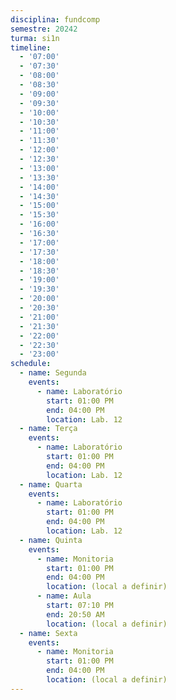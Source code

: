 ```yaml
---
disciplina: fundcomp
semestre: 20242
turma: si1n
timeline:
  - '07:00'
  - '07:30'
  - '08:00'
  - '08:30'
  - '09:00'
  - '09:30'
  - '10:00'
  - '10:30'
  - '11:00'
  - '11:30'
  - '12:00'
  - '12:30'
  - '13:00'
  - '13:30'
  - '14:00'
  - '14:30'
  - '15:00'
  - '15:30'
  - '16:00'
  - '16:30'
  - '17:00'
  - '17:30'
  - '18:00'
  - '18:30'
  - '19:00'
  - '19:30'
  - '20:00'
  - '20:30'
  - '21:00'
  - '21:30'
  - '22:00'
  - '22:30'
  - '23:00'
schedule:
  - name: Segunda
    events:
      - name: Laboratório
        start: 01:00 PM
        end: 04:00 PM
        location: Lab. 12
  - name: Terça
    events:
      - name: Laboratório
        start: 01:00 PM
        end: 04:00 PM
        location: Lab. 12
  - name: Quarta
    events:
      - name: Laboratório
        start: 01:00 PM
        end: 04:00 PM
        location: Lab. 12
  - name: Quinta
    events:
      - name: Monitoria
        start: 01:00 PM
        end: 04:00 PM
        location: (local a definir)
      - name: Aula
        start: 07:10 PM
        end: 20:50 AM
        location: (local a definir)
  - name: Sexta
    events:
      - name: Monitoria
        start: 01:00 PM
        end: 04:00 PM
        location: (local a definir)
---
```

